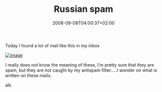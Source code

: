 ﻿---
title: "Russian spam"
description: ""
date: 2008-09-08T04:00:37+02:00
draft: false
tags: [General]
categories: [General]
---
Today I found a lot of mail like this in my inbox

[![image](http://www.codewrecks.com/blog/wp-content/uploads/2008/09/image-thumb4.png)](http://www.codewrecks.com/blog/wp-content/uploads/2008/09/image4.png)

I really does not know the meaning of these, I’m pretty sure that they are spam, but they are not caught by my antispam filter…..I wonder on what is written on these mails.

alk.
